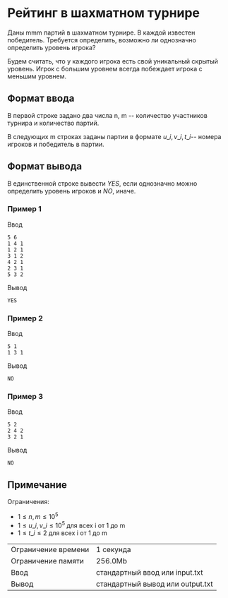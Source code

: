 # Рейтинг в шахматном турнире

Даны mmm партий в шахматном турнире. В каждой известен победитель. Требуется определить, возможно ли однозначно определить уровень игрока?

Будем считать, что у каждого игрока есть свой уникальный скрытый уровень. Игрок с большим уровнем всегда побеждает игрока с меньшим уровнем.

## Формат ввода

В первой строке задано два числа n, m -- количество участников турнира и количество партий.

В следующих m строках заданы партии в формате $u\_i, v\_i, t\_i$​ -- номера игроков и победитель в партии.

## Формат вывода

В единственной строке вывести _YES_, если однозначно можно определить уровень игроков и _NO_, иначе.

### Пример 1

Ввод

    5 6
    1 4 1
    1 2 1
    3 1 2
    4 2 1
    2 3 1
    5 3 2
    

Вывод

    YES
    

### Пример 2

Ввод

    5 1
    1 3 1
    

Вывод

    NO
    

### Пример 3

Ввод

    5 2
    2 4 2
    3 2 1
    

Вывод

    NO
    

## Примечание

Ограничения:

*   $1 \leq n, m \leq 10^5$
*   $1 \leq u\_i, v\_i \leq 10^5$ для всех i от 1 до m
*   $1 \leq t\_i \leq 2$ для всех i от 1 до m


<table>
 <tr class="time-limit">
    <td class="property-title">Ограничение времени</td>
    <td>1&nbsp;секунда</td>
 </tr>
 <tr class="memory-limit">
    <td class="property-title">Ограничение памяти</td>
    <td>256.0Mb</td>
 </tr>
 <tr class="input-file">
    <td class="property-title">Ввод</td>
    <td colspan="1">стандартный ввод или input.txt</td>
 </tr>
 <tr class="output-file">
    <td class="property-title">Вывод</td>
    <td colspan="1">стандартный вывод или output.txt</td>
 </tr>
</table>
